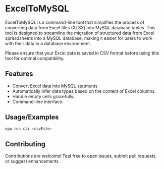 # ExcelToMySQL
ExcelToMySQL is a command-line tool that simplifies the process of converting data from Excel files (XLSX) into MySQL database tables. This tool is designed to streamline the migration of structured data from Excel spreadsheets into a MySQL database, making it easier for users to work with their data in a database environment.

Please ensure that your Excel data is saved in CSV format before using this tool for optimal compatibility.

## Features
- Convert Excel data into MySQL statments
- Automatically infer data types based on the content of Excel columns.
- Handle empty cells gracefully.
- Command-line interface.

## Usage/Examples
```bash
npm run cli <csvFile>
```

## Contributing
Contributions are welcome! Feel free to open issues, submit pull requests, or suggest enhancements.
